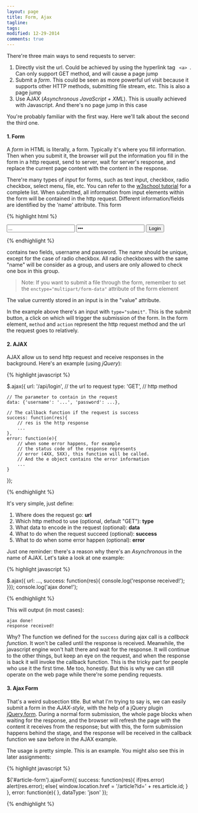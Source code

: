```yaml
---
layout: page
title: Form, Ajax
tagline: 
tags: 
modified: 12-29-2014
comments: true
---
```



There're three main ways to send requests to server:

1.  Directly visit the url. Could be achieved by using the hyperlink tag <code> &lt;a&gt; </code>. Can only support GET method, and will cause a page jump
2.  Submit a *form*. This could be seen as more powerful url visit because it supports other HTTP methods, submitting file stream, etc. This is also a page jump
3.  Use AJAX (*Asynchronous JavaScript + XML*). This is usually achieved with Javascript. And there's no page jump in this case

You're probably familiar with the first way. Here we'll talk about the second the third one.

#### 1. Form

A *form* in HTML is literally, a form. Typically it's where you fill information. Then when you submit it, the browser will put the information you fill in the form in a http request, send to server, wait for server's response, and replace the current page content with the content in the response. 

There're many types of *input* for forms, such as text input, checkbox, radio checkbox, select menu, file, etc. You can refer to the [w3school tutorial](http://www.w3schools.com/html/) for a complete list. When submitted, all information from input elements within the form will be contained in the http request. Different information/fields are identified by the 'name' attribute. This form

{% highlight html %}
<form method="POST" action="....">
    <input type="text" name="username" value="...">
    <input type="password" name="password" value="...">
    <input type="submit" value="Login">
</form>
{% endhighlight %}

contains two fields, username and password. The name should be unique, except for the case of radio checkbox. All radio checkboxes with the same "name" will be consider as a group, and users are only allowed to check one box in this group. 

>   Note: If you want to submit a file through the form, remember to set the <code>enctype="multipart/form-data"</code> attribute of the form element

The value currently stored in an input is in the "value" attribute. 

In the example above there's an input with <code>type="submit"</code>. This is the submit button, a click on which will trigger the submission of the form. In the form element, <code>method</code> and <code>action</code> represent the http request method and the url the request goes to relatively. 

#### 2. AJAX

AJAX allow us to send http request and receive responses in the background. Here's an example (using *jQuery*):

{% highlight javascript %}

$.ajax({
    url: '/api/login', // the url to request
    type: 'GET', // http method

    // The parameter to contain in the request
    data: {'username': '...', 'password': ...}, 

    // The callback function if the request is success
    success: function(res){
        // res is the http response
        ...
    },
    error: function(e){
        // when some error happens, for example 
        // the status code of the response represents 
        // error (4XX, 5XX), this function will be called. 
        // And the e object contains the error information
        ...
    }
});

{% endhighlight %}

It's very simple, just define:

1.  Where does the request go: **url**
2.  Which http method to use (optional, default "GET"): **type**
3.  What data to encode in the request (optional): **data**
4.  What to do when the request succeed (optional): **success**
5.  What to do when some error happen (optional): **error**

Just one reminder: there's a reason why there's an *Asynchronous* in the name of AJAX. Let's take a look at one example:

{% highlight javascript %}

$.ajax({
    url: ..., 
    success: function(res){ 
        console.log('response received!'); 
    }});
console.log('ajax done!');

{% endhighlight %}

This will output (in most cases):

    ajax done!
    response received!

Why? The function we defined for the <code>success</code> during ajax call is a *callback function*. It won't be called until the response is received. Meanwhile, the javascript engine won't halt there and wait for the response. It will continue to the other things, but keep an eye on the request, and when the response is back it will invoke the callback function. This is the tricky part for people who use it the first time. Me too, honestly. But this is why we can still operate on the web page while there're some pending requests. 

#### 3. Ajax Form

That's a weird subsection title. But what I'm trying to say is, we can easily submit a form in the *AJAX-style*, with the help of a jQuery plugin [jQuery.form](http://malsup.com/jquery/form/). During a normal form submission, the whole page blocks when waiting for the response, and the browser will refresh the page with the content it receives from the response; but with this, the form submission happens behind the stage, and the response will be received in the callback function we saw before in the AJAX example. 

The usage is pretty simple. This is an example. You might also see this in later assignments:

{% highlight javascript %}

$('#article-form').ajaxForm({
    success: function(res){
        if(res.error)
            alert(res.error);
        else{
            window.location.href = '/article?id=' 
                                   + res.article.id;
        }
    },
    error: function(e){
    },
    dataType: 'json'
});

{% endhighlight %}